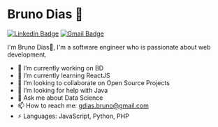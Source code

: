 # Bruno Dias 👋
[![Linkedin Badge](https://img.shields.io/badge/-brunodias-blue?style=flat-square&logo=Linkedin&logoColor=white&link=https://www.linkedin.com/in/bruno-goncalves-dias/)](https://www.linkedin.com/in/bruno-goncalves-dias/) [![Gmail Badge](https://img.shields.io/badge/-gdias.bruno@gmail.com-c14438?style=flat-square&logo=Gmail&logoColor=white&link=mailto:gdias.bruno@gmail.com)](mailto:gdias.bruno@gmail.com)

I'm Bruno Dias🐳, I'm a software engineer who is passionate about web development.


- 🔭 I’m currently working on BD
- 🌱 I’m currently learning ReactJS
- 👯 I’m looking to collaborate on Open Source Projects
- 🤔 I’m looking for help with Java
- 💬 Ask me about Data Science
- 📫 How to reach me: gdias.bruno@gmail.com
- ⚡ Languages: JavaScript, Python, PHP



